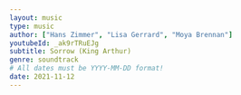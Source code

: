 ```yaml
---
layout: music
type: music
author: ["Hans Zimmer", "Lisa Gerrard", "Moya Brennan"]
youtubeId: _ak9rTRuEJg
subtitle: Sorrow (King Arthur)
genre: soundtrack
# All dates must be YYYY-MM-DD format!
date: 2021-11-12
---
```

